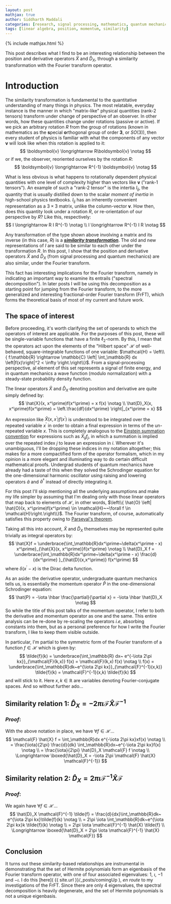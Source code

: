 ```yaml
---
layout: post
mathjax: true
author: Siddharth Maddali
categories: [research, signal processing, mathematics, quantum mechanics]
tags: [linear algebra, position, momentum, similarity]
---
```

{% include mathjax.html %}

This post describes what I find to be an interesting relationship between the position and derivative operators $\hat{X}$ and $\hat{D}_X$, through a similarity transformation with the Fourier transform operator.

# Introduction

The similarity transformation is fundamental to the quantitative understanding of many things in physics. 
The most relatable, everyday instance is the manner in which "matrix-like" physical quantities (rank-2 tensors) transform under change of perspective of an observer.
In other words, how these quantities change under rotations (passive or active).
If we pick an arbitrary rotation $R$ from the group of rotations (known in mathematics as the **s**pecial **o**rthogonal group of order **3**, or $SO(3)$), then every student of physics is familiar with what the components of any vector $\boldsymbol{v}$ will look like when this rotation is applied to it: 
$$
\boldsymbol{v} \longrightarrow R\boldsymbol{v} \notag
$$
or if we, the observer, reoriented ourselves by the rotation $R$: 
$$
\boldsymbol{v} \longrightarrow R^{-1} \boldsymbol{v} \notag
$$

What is less obvious is what happens to rotationally dependent physical quantities with one level of complexity higher than vectors like $\boldsymbol{v}$ ("rank-1 tensors"). 
An example of such a "rank-2 tensor" is the intertia $I_{ij}$, the quantity that is usually distilled down to the scalar _moment of inertia_ in high-school physics textbooks.
$I_{ij}$ has an inherently convenient representation as a $3 \times 3$ matrix, unlike the column-vector $\boldsymbol{v}$. 
How then, does this quantity look under a rotation $R$, or re-orientation of our perspective by $R$?
Like this, respectively: 
$$
I \longrightarrow R I R^{-1} \notag \\
I \longrightarrow R^{-1} I R \notag
$$

Any transformation of the type shown above involving a matrix and its inverse (in this case, $R$) is a [_**similarity transformation**_](https://en.wikipedia.org/wiki/Matrix_similarity).
The old and new representations of $I$ are said to be similar to each other under the transformation $R$.
In this post, I show that the position and derivative operators $\hat{X}$ and $\hat{D}_X$ (from signal processing and quantum mechanics) are also similar, under the Fourier transform.

This fact has interesting implications for the Fourier transform, namely in indicating an important way to examine its entrails ("spectral decomposition"). 
In later posts I will be using this decomposition as a starting point for jumping from the Fourier transform, to the more generalized and interesting fractional-order Fourier transform (FrFT), which forms the theoretical basis of most of my current and future work.

## The space of interest

Before proceeding, it's worth clarifying the set of operands to which the operators of interest are applicable. 
For the purposes of this post, these will be single-variable functions that have a finite $\ell_2$-norm.
By this, I mean that the operators act upon the elements of the "Hilbert space" $\mathcal{H}$ of well-behaved, square-integrable functions of one variable: $\mathcal{H} = \left\\{ f:\mathbb{R} \rightarrow \mathbb{C} \left| \int_\mathbb{R} dx \left|f(x)\right|^2 < \infty \right.\right\\}$.
From a signal-processing perspective, al element of this set represents a signal of finite energy, and in quantum mechanics a wave function (modulo normalization) with a steady-state probability density function.

The linear operators $\hat{X}$ and $\hat{D}_X$ denoting position and derivative are quite simply defined by: 
$$
\hat{X}(x, x^\prime)f(x^\prime) = x f(x) \notag \\
\hat{D}_X(x, x^\prime)f(x^\prime) = \left.\frac{df}{dx^\prime} \right|_{x^\prime = x}
$$

An expression like $\hat{X}(x, x^\prime) f(x^\prime)$ is understood to be integrated over the repeated variable $x^\prime$ in order to obtain a final expression in terms of the un-repeated variable $x$. 
This is completely analogous to the [Einstein summation convention](https://en.wikipedia.org/wiki/Einstein_notation) for expressions such as $\hat{X}_{ij}f_j$, in which a summation is implied over the repeated index $j$ to leave an expression in $i$.
Wherever it's unambiguous, I'll be dropping these indices in my notation altogether; this makes for a more compactified form of the operator formalism, which in my opinion is a more elegant and illuminating way to do certain difficult mathematical proofs.
Undergrad students of quantum mechanics have already had a taste of this when they solved the Schrodinger equation for the one-dimensional harmonic oscillator using raising and lowering operators $\hat{a}$ and $\hat{a}^\dagger$ instead of directly integrating it.

For this post I'll skip mentioning all the underlying assumptions and make my life simpler by assuming that I'm dealing only with those linear operators that map back to elements of $\mathcal{H}$, in other words, $\left\\{ \hat{O} \left| \hat{O}(x, x^\prime)f(x^\prime) \in \mathcal{H}~~\forall f \in \mathcal{H}\right.\right\\}$.
The Fourier transform, of course, automatically satisfies this property owing to [Parseval's theorem](https://en.wikipedia.org/wiki/Parseval%27s_theorem).

Taking all this into account, $\hat{X}$ and $\hat{D}_X$ themselves may be represented quite trivially as integral operators by:
$$
\hat{X}f = \underbrace{\int_\mathbb{R}dx^\prime~\delta(x^\prime - x) x^\prime}_{\hat{X}(x, x^\prime)}f(x^\prime) \notag \\
\hat{D}_X f = \underbrace{\int_\mathbb{R}dx^\prime~\delta(x^\prime - x) \frac{d}{dx^\prime} }_{\hat{D}(x,x^\prime)} f(x^\prime)
$$
where $\delta(x^\prime - x)$ is the Dirac delta function.

As an aside: the derivative operator, undergraduate quantum mechanics tells us, is essentially the momentum operator $\hat{P}$ in the one-dimensional Schrodinger equation: 
$$
\hat{P} = -\iota \hbar \frac{\partial}{\partial x} = -\iota \hbar \hat{D}_X \notag
$$
So while the title of this post talks of the momentum operator, I refer to both the derivative and momentum operator as one and the same.
This entire analysis can be re-done by re-scaling the operators _i.e_, absorbing constants into them, but as a personal preference for how I write the Fourier transform, I like to keep them visible outside.

In particular, I'm partial to the symmetric form of the Fourier transform of a function  $f \in \mathcal{H}$ which is given by: 
$$
\tilde{f}(k) = \underbrace{\int_\mathbb{R} dx~ e^{-\iota 2\pi kx}}_{\mathcal{F}(k,x)} f(x) = \mathcal{F}(k,x) f(x) \notag \\
f(x) = \underbrace{\int_\mathbb{R}dk~e^{\iota 2\pi kx}}_{\mathcal{F}^{-1}(x,k)} \tilde{f}(k) = \mathcal{F}^{-1}(x,k) \tilde{f}(k)
$$
and will stick to it. 
Here $x,k \in \mathbb{R}$ are variables denoting Fourier-conjugate spaces.
And so without further ado...

## Similarity relation 1: $\hat{D}_X = -2\pi \iota \mathcal{F} \hat{X} \mathcal{F}^{-1}$

### _Proof_: 

With the above notation in place, we have $\forall f \in \mathcal{H}\ldots$
$$
    \mathcal{F} \hat{X} f = \int_\mathbb{R}dx e^{-\iota 2\pi kx}xf(x) \notag \\
    = \frac{\iota}{2\pi} \frac{d}{dk} \int_\mathbb{R}dx~e^{-\iota 2\pi kx}f(x) \notag \\
    = \frac{\iota}{2\pi} \hat{D}_X \mathcal{F} f \notag \\
    \Longrightarrow \boxed{\hat{D}_X = -\iota 2\pi \mathcal{F} \hat{X} \mathcal{F}^{-1}}
$$

## Similarity relation 2: $\hat{D}_X = 2\pi \iota \mathcal{F}^{-1} \hat{X} \mathcal{F}$

### _Proof_: 
We again have $\forall f \in \mathcal{H} \ldots$
$$
    \hat{D}_X \mathcal{F}^{-1} \tilde{f} = \frac{d}{dx}\int_\mathbb{R}dk~ e^{\iota 2\pi kx}\tilde{f}(k) \notag \\
    = 2\pi \iota \int_\mathbb{R}dk~e^{\iota 2\pi kx}k \tilde{f}(k) \notag \\
    = 2\pi \iota \mathcal{F}^{-1} \hat{X} \tilde{f} \\
    \Longrightarrow \boxed{\hat{D}_X = 2\pi \iota \mathcal{F}^{-1} \hat{X} \mathcal{F}}
$$

## Conclusion
It turns out these similarity-based relationships are instrumental in demonstrating that the set of Hermite polynomials form an eigenbasis of the Fourier transform operator, with one of four associated eigenvalues: $1$, $\iota$, $-1$ and $-\iota$.
I do this [here]( {{ site.url }}/_posts/comingUp ), _en route_ to my investigations of the FrFT.
Since there are only 4 eigenvalues, the spectral decomposition is heavily degenerate, and the set of Hermite polynomials is not a unique eigenbasis.
